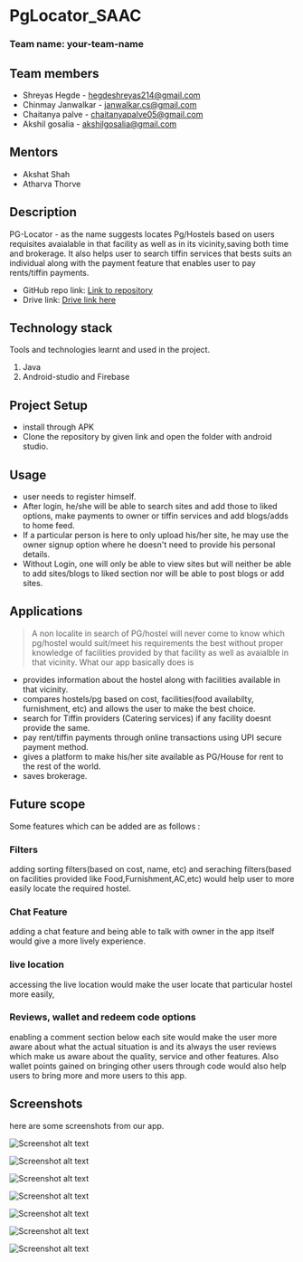 # PgLocator_SAAC

### Team name: your-team-name

## Team members
* Shreyas Hegde - hegdeshreyas214@gmail.com
* Chinmay Janwalkar - janwalkar.cs@gmail.com
* Chaitanya palve - chaitanyapalve05@gmail.com
* Akshil gosalia - akshilgosalia@gmail.com

## Mentors
* Akshat Shah
* Atharva Thorve

## Description

PG-Locator - as the name suggests locates Pg/Hostels based on users requisites avaialable in that facility as well as in its vicinity,saving both time and brokerage. It also helps user to search tiffin services that bests suits an individual along with the payment feature that enables user to pay rents/tiffin payments.



* GitHub repo link: [Link to repository](https://github.com/shreyashegde-21/SACC)
* Drive link: [Drive link here](https://drive.google.com/folderview?id=1wEgEBI8cepPz_XSFEjUg1LZR17UeiUsC)

## Technology stack

Tools and technologies learnt and used in the project.

1. Java
2. Android-studio and Firebase

## Project Setup

* install through APK
* Clone the repository by given link and open the folder with android studio.



## Usage
* user needs to register himself.
* After login, he/she will be able to search sites and add those to liked options, make payments to owner or tiffin services and add blogs/adds to home feed.
* If a particular person is here to only upload his/her site, he may use the owner signup option where he doesn't need to provide his personal details.
* Without Login, one will only be able to view sites but will neither be able to add sites/blogs to liked section nor will be able to post blogs or add sites.


## Applications
>A non localite in search of PG/hostel will never come to know which pg/hostel would suit/meet his requirements the best without proper knowledge of facilities provided by that facility as well as avaialble in that vicinity.
What our app basically does is

* provides information about the hostel along with facilities available in that vicinity.
* compares hostels/pg based on cost, facilities(food availabilty, furnishment, etc) and allows the user to make the best choice.
* search for Tiffin providers (Catering services) if any facility doesnt provide the same.
* pay rent/tiffin payments through online transactions using UPI secure payment method.
* gives a platform to make his/her site available as PG/House for rent to the rest of the world. 
* saves brokerage.

## Future scope

Some features which can be added are as follows :
### Filters
adding sorting filters(based on cost, name, etc) and seraching filters(based on facilities provided like Food,Furnishment,AC,etc) would help user to more easily locate the required hostel.

### Chat Feature 
adding a chat feature and being able to talk with owner in the app itself would give a more lively experience.

### live location
accessing the live location would make the user locate that particular hostel more easily,

### Reviews, wallet and redeem code options
enabling a comment section below each site would make the user more aware about what the actual situation is and its always the user reviews which make us aware about the quality, service and other features.
Also wallet points gained on bringing other users through code would also help users to bring more and more users to this app.

## Screenshots
here are some screenshots from our app.

![Screenshot alt text](https://github.com/shreyashegde-21/SACC/blob/master/Screenshot_2020-07-09-23-47-01-818_com.example.pglocator.jpg "login page")

![Screenshot alt text](https://github.com/shreyashegde-21/SACC/blob/master/Screenshot_2020-07-09-23-47-52-335_com.example.pglocator.jpg "news feed")

![Screenshot alt text](https://github.com/shreyashegde-21/SACC/blob/master/Screenshot_2020-07-09-23-47-56-770_com.example.pglocator.jpg "site search page")

![Screenshot alt text](https://github.com/shreyashegde-21/SACC/blob/master/Screenshot_2020-07-09-23-48-06-470_com.example.pglocator.jpg "sites")

![Screenshot alt text](https://github.com/shreyashegde-21/SACC/blob/master/Screenshot_2020-07-09-23-48-30-311_com.example.pglocator.jpg "navigation drawer")

![Screenshot alt text](https://github.com/shreyashegde-21/SACC/blob/master/Screenshot_2020-07-09-23-48-44-933_com.example.pglocator.jpg "payment screen")

![Screenshot alt text](https://github.com/shreyashegde-21/SACC/blob/master/Screenshot_2020-07-09-23-48-51-754_com.example.pglocator.jpg "profile screen")



